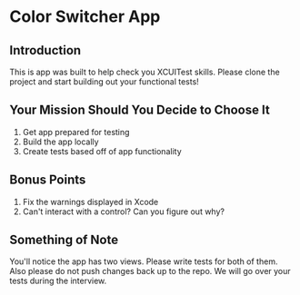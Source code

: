 #  Color Switcher App

## Introduction
This is app was built to help check you XCUITest skills. Please clone the project and start building out your functional tests!

## Your Mission Should You Decide to Choose It
1. Get app prepared for testing
2. Build the app locally
3. Create tests based off of app functionality

## Bonus Points
1. Fix the warnings displayed in Xcode
2. Can't interact with a control? Can you figure out why?

## Something of Note
You'll notice the app has two views. Please write tests for both of them. Also please do not push changes back up to the repo. We will go over your tests during the interview.
